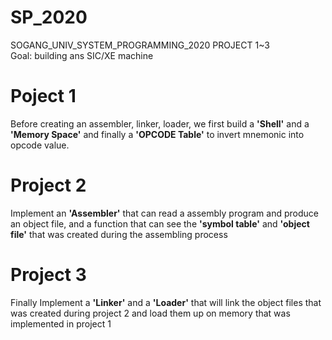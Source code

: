# SP_2020
SOGANG_UNIV_SYSTEM_PROGRAMMING_2020 PROJECT 1~3  
Goal: building ans SIC/XE machine

# Poject 1
Before creating an assembler, linker, loader, we first build a **'Shell'** and a  **'Memory Space'** and finally a **'OPCODE Table'** to invert mnemonic into opcode value.

# Project 2
Implement an **'Assembler'** that can read a assembly program and produce an object file, and a function that can see the **'symbol table'** and **'object file'** that was created during the assembling process

# Project 3
Finally Implement a **'Linker'** and a **'Loader'** that will link the object files that was created during project 2 and load them up on memory that was implemented in project 1
